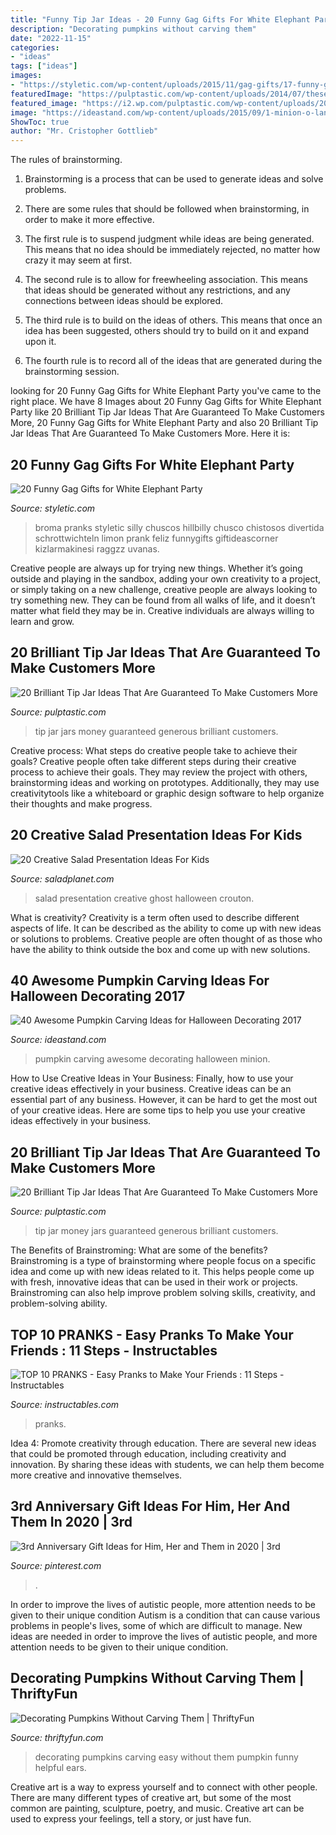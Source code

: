 ```yaml
---
title: "Funny Tip Jar Ideas - 20 Funny Gag Gifts For White Elephant Party"
description: "Decorating pumpkins without carving them"
date: "2022-11-15"
categories:
- "ideas"
tags: ["ideas"]
images:
- "https://styletic.com/wp-content/uploads/2015/11/gag-gifts/17-funny-gag-gifts.jpg"
featuredImage: "https://pulptastic.com/wp-content/uploads/2014/07/these-tip-jars-will-definitely-get-money-10.jpg"
featured_image: "https://i2.wp.com/pulptastic.com/wp-content/uploads/2014/07/these-tip-jars-will-definitely-get-money-21.jpg?resize=550%2C733"
image: "https://ideastand.com/wp-content/uploads/2015/09/1-minion-o-lantern.jpg"
ShowToc: true
author: "Mr. Cristopher Gottlieb"
---
```



The rules of brainstorming.
1. Brainstorming is a process that can be used to generate ideas and solve problems.
2. There are some rules that should be followed when brainstorming, in order to make it more effective.

3. The first rule is to suspend judgment while ideas are being generated. This means that no idea should be immediately rejected, no matter how crazy it may seem at first.

4. The second rule is to allow for freewheeling association. This means that ideas should be generated without any restrictions, and any connections between ideas should be explored.

5. The third rule is to build on the ideas of others. This means that once an idea has been suggested, others should try to build on it and expand upon it.

6. The fourth rule is to record all of the ideas that are generated during the brainstorming session.

	

		
looking for 20 Funny Gag Gifts for White Elephant Party you've came to the right place. We have 8 Images about 20 Funny Gag Gifts for White Elephant Party like 20 Brilliant Tip Jar Ideas That Are Guaranteed To Make Customers More, 20 Funny Gag Gifts for White Elephant Party and also 20 Brilliant Tip Jar Ideas That Are Guaranteed To Make Customers More. Here it is:
		
    
## 20 Funny Gag Gifts For White Elephant Party

<img loading=lazy src="https://styletic.com/wp-content/uploads/2015/11/gag-gifts/17-funny-gag-gifts.jpg" onerror="this.onerror=null;this.src='https://tse3.mm.bing.net/th?id=OIP.R9tKX1iEvSR-REiGl0ehNwHaJK&amp;pid=15.1';" alt="20 Funny Gag Gifts for White Elephant Party">

_Source: styletic.com_

>broma pranks styletic silly chuscos hillbilly chusco chistosos divertida schrottwichteln limon prank feliz funnygifts giftideascorner kizlarmakinesi raggzz uvanas. 

	

Creative people are always up for trying new things. Whether it’s going outside and playing in the sandbox, adding your own creativity to a project, or simply taking on a new challenge, creative people are always looking to try something new. They can be found from all walks of life, and it doesn’t matter what field they may be in. Creative individuals are always willing to learn and grow.

    
## 20 Brilliant Tip Jar Ideas That Are Guaranteed To Make Customers More

<img loading=lazy src="https://i2.wp.com/pulptastic.com/wp-content/uploads/2014/07/these-tip-jars-will-definitely-get-money-21.jpg?resize=550%2C733" onerror="this.onerror=null;this.src='https://tse4.mm.bing.net/th?id=OIP.I7v0MfTiuPYWa6Odf9895AHaJ3&amp;pid=15.1';" alt="20 Brilliant Tip Jar Ideas That Are Guaranteed To Make Customers More">

_Source: pulptastic.com_

>tip jar jars money guaranteed generous brilliant customers. 

	

Creative process: What steps do creative people take to achieve their goals?
Creative people often take different steps during their creative process to achieve their goals. They may review the project with others, brainstorming ideas and working on prototypes. Additionally, they may use creativitytools like a whiteboard or graphic design software to help organize their thoughts and make progress.

    
## 20 Creative Salad Presentation Ideas For Kids

<img loading=lazy src="https://saladplanet.com/media/images/20191010/20-creative-salad-presentation-ideas-for-kids-1570706847-original.jpg" onerror="this.onerror=null;this.src='https://tse4.mm.bing.net/th?id=OIP.zbyfYx31iY0dv-Cv_VWDFQHaFW&amp;pid=15.1';" alt="20 Creative Salad Presentation Ideas For Kids">

_Source: saladplanet.com_

>salad presentation creative ghost halloween crouton. 

	

What is creativity?
Creativity is a term often used to describe different aspects of life. It can be described as the ability to come up with new ideas or solutions to problems. Creative people are often thought of as those who have the ability to think outside the box and come up with new solutions.

    
## 40 Awesome Pumpkin Carving Ideas For Halloween Decorating 2017

<img loading=lazy src="https://ideastand.com/wp-content/uploads/2015/09/1-minion-o-lantern.jpg" onerror="this.onerror=null;this.src='https://tse1.mm.bing.net/th?id=OIP.z5cdVAS9_5UQBgLX3LWGHwHaLI&amp;pid=15.1';" alt="40 Awesome Pumpkin Carving Ideas for Halloween Decorating 2017">

_Source: ideastand.com_

>pumpkin carving awesome decorating halloween minion. 

	

How to Use Creative Ideas in Your Business: Finally, how to use your creative ideas effectively in your business.
Creative ideas can be an essential part of any business. However, it can be hard to get the most out of your creative ideas. Here are some tips to help you use your creative ideas effectively in your business.

    
## 20 Brilliant Tip Jar Ideas That Are Guaranteed To Make Customers More

<img loading=lazy src="https://pulptastic.com/wp-content/uploads/2014/07/these-tip-jars-will-definitely-get-money-10.jpg" onerror="this.onerror=null;this.src='https://tse2.mm.bing.net/th?id=OIP.ut-HNo8gB0F4qeQURdve5gHaJ4&amp;pid=15.1';" alt="20 Brilliant Tip Jar Ideas That Are Guaranteed To Make Customers More">

_Source: pulptastic.com_

>tip jar money jars guaranteed generous brilliant customers. 

	

The Benefits of Brainstroming: What are some of the benefits?
Brainstroming is a type of brainstorming where people focus on a specific idea and come up with new ideas related to it. This helps people come up with fresh, innovative ideas that can be used in their work or projects. Brainstroming can also help improve problem solving skills, creativity, and problem-solving ability.

    
## TOP 10 PRANKS - Easy Pranks To Make Your Friends : 11 Steps - Instructables

<img loading=lazy src="https://content.instructables.com/ORIG/FNX/9JHY/JF8J1JEE/FNX9JHYJF8J1JEE.jpg?auto=webp&amp;frame=1" onerror="this.onerror=null;this.src='https://tse1.mm.bing.net/th?id=OIP.hxc6wlsGqFJcXzgnQITz3QHaGK&amp;pid=15.1';" alt="TOP 10 PRANKS - Easy Pranks to Make Your Friends : 11 Steps - Instructables">

_Source: instructables.com_

>pranks. 

	

Idea 4: Promote creativity through education.
There are several new ideas that could be promoted through education, including creativity and innovation. By sharing these ideas with students, we can help them become more creative and innovative themselves.

    
## 3rd Anniversary Gift Ideas For Him, Her And Them In 2020 | 3rd

<img loading=lazy src="https://i.pinimg.com/736x/28/53/94/285394280b9e5b09e9ee51f396b1f5b4.jpg" onerror="this.onerror=null;this.src='https://tse4.mm.bing.net/th?id=OIP.QrSvk7B5wBzYhEOLuioPeAHaFi&amp;pid=15.1';" alt="3rd Anniversary Gift Ideas for Him, Her and Them in 2020 | 3rd">

_Source: pinterest.com_

>. 

	

In order to improve the lives of autistic people, more attention needs to be given to their unique condition
Autism is a condition that can cause various problems in people's lives, some of which are difficult to manage. New ideas are needed in order to improve the lives of autistic people, and more attention needs to be given to their unique condition.

    
## Decorating Pumpkins Without Carving Them | ThriftyFun

<img loading=lazy src="https://img.thrfun.com/img/190/321/decorating_real_or_artificial_pumpkins_with_great_easy_fun_6_x2.jpg" onerror="this.onerror=null;this.src='https://tse2.mm.bing.net/th?id=OIP.6qmBs0DA0wORw-OxsWNBAAHaJ4&amp;pid=15.1';" alt="Decorating Pumpkins Without Carving Them | ThriftyFun">

_Source: thriftyfun.com_

>decorating pumpkins carving easy without them pumpkin funny helpful ears. 

	

Creative art is a way to express yourself and to connect with other people. There are many different types of creative art, but some of the most common are painting, sculpture, poetry, and music. Creative art can be used to express your feelings, tell a story, or just have fun.

